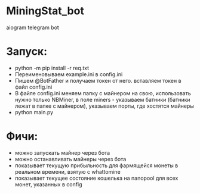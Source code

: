 # MiningStat_bot
aiogram telegram bot

# Запуск:

- python -m pip install -r req.txt
- Переименовываем example.ini в config.ini
- Пишем @BotFather и получаем токен от него. вставляем токен в файл config.ini
- В файле config.ini меняем папку с майнером на свою, использовать нужно только NBMiner, в поле miners - указываем батники (батники лежат в папке с майнером), указываем порты, где хостятся майнеры
- python main.py

# Фичи:
- можно запускать майнер через бота
- можно останавливать майнеры через бота
- показывает текущую прибыльность для фармящейся монеты в реальном времени, взятую с whattomine
- показывает текущее состояние кошелька на nanopool для всех монет, указанных в config


